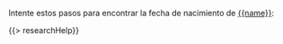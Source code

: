 Intente estos pasos para encontrar la fecha de nacimiento de [{{name}}](https://familysearch.org/tree/person/{{pid}}/details):

{{> researchHelp}}